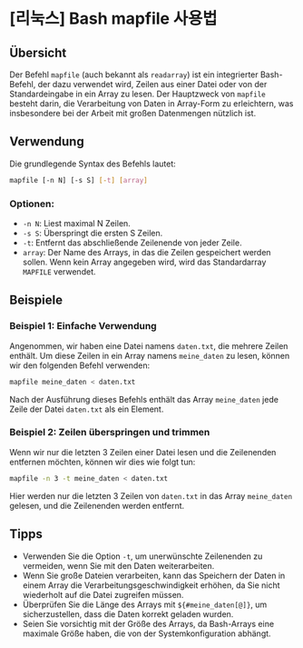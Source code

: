 # [리눅스] Bash mapfile 사용법

## Übersicht
Der Befehl `mapfile` (auch bekannt als `readarray`) ist ein integrierter Bash-Befehl, der dazu verwendet wird, Zeilen aus einer Datei oder von der Standardeingabe in ein Array zu lesen. Der Hauptzweck von `mapfile` besteht darin, die Verarbeitung von Daten in Array-Form zu erleichtern, was insbesondere bei der Arbeit mit großen Datenmengen nützlich ist.

## Verwendung
Die grundlegende Syntax des Befehls lautet:

```bash
mapfile [-n N] [-s S] [-t] [array]
```

### Optionen:
- `-n N`: Liest maximal N Zeilen.
- `-s S`: Überspringt die ersten S Zeilen.
- `-t`: Entfernt das abschließende Zeilenende von jeder Zeile.
- `array`: Der Name des Arrays, in das die Zeilen gespeichert werden sollen. Wenn kein Array angegeben wird, wird das Standardarray `MAPFILE` verwendet.

## Beispiele

### Beispiel 1: Einfache Verwendung
Angenommen, wir haben eine Datei namens `daten.txt`, die mehrere Zeilen enthält. Um diese Zeilen in ein Array namens `meine_daten` zu lesen, können wir den folgenden Befehl verwenden:

```bash
mapfile meine_daten < daten.txt
```

Nach der Ausführung dieses Befehls enthält das Array `meine_daten` jede Zeile der Datei `daten.txt` als ein Element.

### Beispiel 2: Zeilen überspringen und trimmen
Wenn wir nur die letzten 3 Zeilen einer Datei lesen und die Zeilenenden entfernen möchten, können wir dies wie folgt tun:

```bash
mapfile -n 3 -t meine_daten < daten.txt
```

Hier werden nur die letzten 3 Zeilen von `daten.txt` in das Array `meine_daten` gelesen, und die Zeilenenden werden entfernt.

## Tipps
- Verwenden Sie die Option `-t`, um unerwünschte Zeilenenden zu vermeiden, wenn Sie mit den Daten weiterarbeiten.
- Wenn Sie große Dateien verarbeiten, kann das Speichern der Daten in einem Array die Verarbeitungsgeschwindigkeit erhöhen, da Sie nicht wiederholt auf die Datei zugreifen müssen.
- Überprüfen Sie die Länge des Arrays mit `${#meine_daten[@]}`, um sicherzustellen, dass die Daten korrekt geladen wurden.
- Seien Sie vorsichtig mit der Größe des Arrays, da Bash-Arrays eine maximale Größe haben, die von der Systemkonfiguration abhängt.